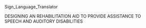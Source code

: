 # 
Sign_Language_Translator

DESIGNING AN REHABILITATION AID TO PROVIDE  ASSISTANCE TO SPEECH AND AUDITORY DISABILITIES
